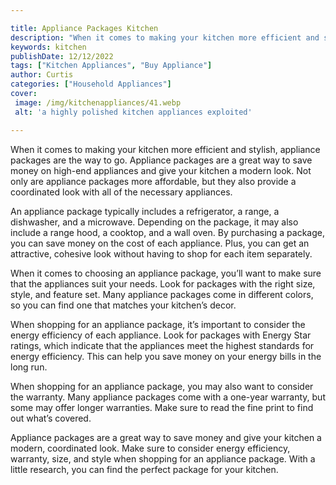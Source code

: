 ```yaml
---

title: Appliance Packages Kitchen
description: "When it comes to making your kitchen more efficient and stylish, appliance packages are the way to go. Appliance packages are a gr...get more info"
keywords: kitchen
publishDate: 12/12/2022
tags: ["Kitchen Appliances", "Buy Appliance"]
author: Curtis
categories: ["Household Appliances"]
cover: 
 image: /img/kitchenappliances/41.webp
 alt: 'a highly polished kitchen appliances exploited'

---
```


When it comes to making your kitchen more efficient and stylish, appliance packages are the way to go. Appliance packages are a great way to save money on high-end appliances and give your kitchen a modern look. Not only are appliance packages more affordable, but they also provide a coordinated look with all of the necessary appliances.

An appliance package typically includes a refrigerator, a range, a dishwasher, and a microwave. Depending on the package, it may also include a range hood, a cooktop, and a wall oven. By purchasing a package, you can save money on the cost of each appliance. Plus, you can get an attractive, cohesive look without having to shop for each item separately.

When it comes to choosing an appliance package, you’ll want to make sure that the appliances suit your needs. Look for packages with the right size, style, and feature set. Many appliance packages come in different colors, so you can find one that matches your kitchen’s decor.

When shopping for an appliance package, it’s important to consider the energy efficiency of each appliance. Look for packages with Energy Star ratings, which indicate that the appliances meet the highest standards for energy efficiency. This can help you save money on your energy bills in the long run.

When shopping for an appliance package, you may also want to consider the warranty. Many appliance packages come with a one-year warranty, but some may offer longer warranties. Make sure to read the fine print to find out what’s covered.

Appliance packages are a great way to save money and give your kitchen a modern, coordinated look. Make sure to consider energy efficiency, warranty, size, and style when shopping for an appliance package. With a little research, you can find the perfect package for your kitchen.
